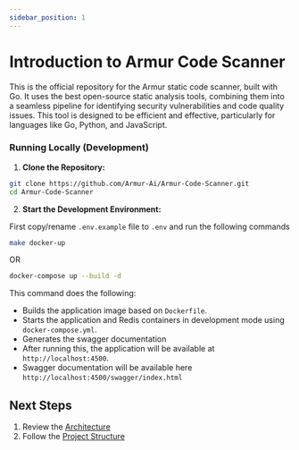 ```yaml
---
sidebar_position: 1
---
```


# Introduction to Armur Code Scanner

This is the official repository for the Armur static code scanner, built with Go. It uses the best open-source static analysis tools, combining them into a seamless pipeline for identifying security vulnerabilities and code quality issues. This tool is designed to be efficient and effective, particularly for languages like Go, Python, and JavaScript.

### Running Locally (Development)

1.  **Clone the Repository:**

```bash
git clone https://github.com/Armur-Ai/Armur-Code-Scanner.git
cd Armur-Code-Scanner
```

2.  **Start the Development Environment:**

First copy/rename `.env.example` file to `.env` and run the following commands

```bash
make docker-up
```

OR

```bash
docker-compose up --build -d
```

This command does the following:

- Builds the application image based on `Dockerfile`.
- Starts the application and Redis containers in development mode using `docker-compose.yml`.
- Generates the swagger documentation
- After running this, the application will be available at `http://localhost:4500`.
- Swagger documentation will be available here `http://localhost:4500/swagger/index.html`

## Next Steps

1. Review the [Architecture](/docs/Docs/Architecture)
2. Follow the [Project Structure](/docs/Docs/Project%20Structure)
